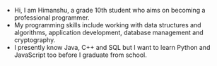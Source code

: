 - Hi, I am Himanshu, a grade 10th student who aims on becoming a professional programmer.
- My programming skills include working with data structures and algorithms, application development, database management and cryptography.
- I presently know Java, C++ and SQL but I want to learn Python and JavaScript too before I graduate from school.
